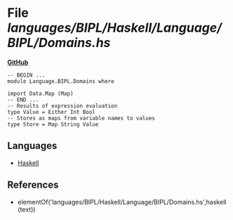 # File _languages/BIPL/Haskell/Language/BIPL/Domains.hs_
**[GitHub](https://github.com/softlang/yas/blob/master/languages/BIPL/Haskell/Language/BIPL/Domains.hs)**
```
-- BEGIN ...
module Language.BIPL.Domains where

import Data.Map (Map)
-- END ...
-- Results of expression evaluation
type Value = Either Int Bool
-- Stores as maps from variable names to values
type Store = Map String Value
```

## Languages
* [Haskell](../languages/Haskell.md)

## References
* elementOf('languages/BIPL/Haskell/Language/BIPL/Domains.hs',haskell(text))

